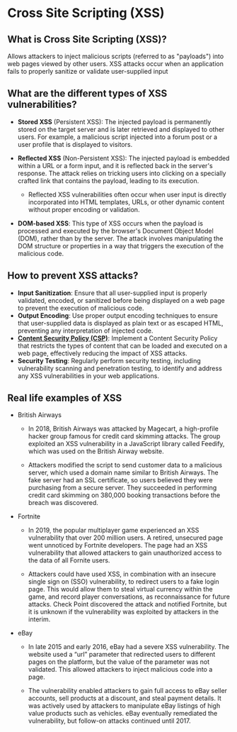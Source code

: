 # Cross Site Scripting (XSS)

## What is Cross Site Scripting (XSS)?
Allows attackers to inject malicious scripts (referred to as "payloads") into web pages viewed by other users. XSS attacks occur when an application fails to properly sanitize or validate user-supplied input

## What are the different types of XSS vulnerabilities?
- **Stored XSS** (Persistent XSS): The injected payload is permanently stored on the target server and is later retrieved and displayed to other users. For example, a malicious script injected into a forum post or a user profile that is displayed to visitors.

- **Reflected XSS** (Non-Persistent XSS): The injected payload is embedded within a URL or a form input, and it is reflected back in the server's response. The attack relies on tricking users into clicking on a specially crafted link that contains the payload, leading to its execution.
  - Reflected XSS vulnerabilities often occur when user input is directly incorporated into HTML templates, URLs, or other dynamic content without proper encoding or validation.

- **DOM-based XSS**: This type of XSS occurs when the payload is processed and executed by the browser's Document Object Model (DOM), rather than by the server. The attack involves manipulating the DOM structure or properties in a way that triggers the execution of the malicious code.

## How to prevent XSS attacks? 
- **Input Sanitization**: Ensure that all user-supplied input is properly validated, encoded, or sanitized before being displayed on a web page to prevent the execution of malicious code.
- **Output Encoding**: Use proper output encoding techniques to ensure that user-supplied data is displayed as plain text or as escaped HTML, preventing any interpretation of injected code.
- [**Content Security Policy (CSP)**](CSP.md): Implement a Content Security Policy that restricts the types of content that can be loaded and executed on a web page, effectively reducing the impact of XSS attacks.
- **Security Testing**: Regularly perform security testing, including vulnerability scanning and penetration testing, to identify and address any XSS vulnerabilities in your web applications.

## Real life examples of XSS
- British Airways
  - In 2018, British Airways was attacked by Magecart, a high-profile hacker group famous for credit card skimming attacks. The group exploited an XSS vulnerability in a JavaScript library called Feedify, which was used on the British Airway website. 

  - Attackers modified the script to send customer data to a malicious server, which used a domain name similar to British Airways. The fake server had an SSL certificate, so users believed they were purchasing from a secure server. They succeeded in performing credit card skimming on 380,000 booking transactions before the breach was discovered.

- Fortnite
  - In 2019, the popular multiplayer game experienced an XSS vulnerability that over 200 million users. A retired, unsecured page went unnoticed by Fortnite developers. The page had an XSS vulnerability that allowed attackers to gain unauthorized access to the data of all Fornite users.

  - Attackers could have used XSS, in combination with an insecure single sign on (SSO) vulnerability, to redirect users to a fake login page. This would allow them to steal virtual currency within the game, and record player conversations, as reconnaissance for future attacks. Check Point discovered the attack and notified Fortnite, but it is unknown if the vulnerability was exploited by attackers in the interim.

- eBay
  - In late 2015 and early 2016, eBay had a severe XSS vulnerability. The website used a “url” parameter that redirected users to different pages on the platform, but the value of the parameter was not validated. This allowed attackers to inject malicious code into a page. 

  - The vulnerability enabled attackers to gain full access to eBay seller accounts, sell products at a discount, and steal payment details. It was actively used by attackers to manipulate eBay listings of high value products such as vehicles. eBay eventually remediated the vulnerability, but follow-on attacks continued until 2017.

